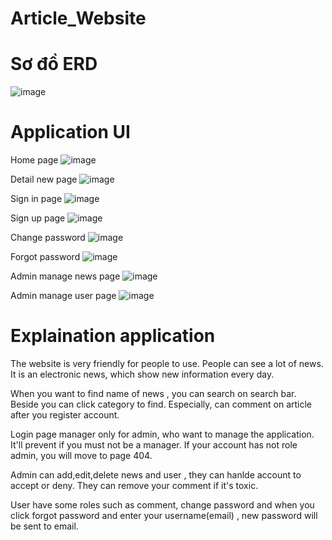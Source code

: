 # Article_Website
# Sơ đồ ERD
![image](https://github.com/Qmanh/Article_Website/assets/87469606/1c1c910d-54b7-4e44-b099-5e0e4c805dde)

# Application UI
Home page
![image](https://github.com/Qmanh/Article_Website/assets/87469606/774f98f1-cd36-4230-bd49-c425979d5c2e)

Detail new page
![image](https://github.com/Qmanh/Article_Website/assets/87469606/128a7f38-f825-4c29-9769-ea70f183b330)

Sign in page
![image](https://github.com/Qmanh/Article_Website/assets/87469606/c84ffb0a-fdfb-4ac5-9f1a-bb04eead1654)

Sign up page
![image](https://github.com/Qmanh/Article_Website/assets/87469606/b50234c6-dcf0-4391-9444-0c0b37165ed5)

Change password
![image](https://github.com/Qmanh/Article_Website/assets/87469606/381dc772-91ba-40b3-be96-02961f945320)

Forgot password
![image](https://github.com/Qmanh/Article_Website/assets/87469606/d50ddbba-8444-4fee-9e2c-70bd7cf8b791)

Admin manage news page
![image](https://github.com/Qmanh/Article_Website/assets/87469606/d9f411eb-db30-4588-b481-94060a6dabd4)

Admin manage user page
![image](https://github.com/Qmanh/Article_Website/assets/87469606/1e21d1f1-e067-4b48-a2bb-f9a36aa71c13)



# Explaination application

The website is very friendly for people to use. People can see a lot of news. It is an electronic news, which show new information every day. 

When you want to find name of news , you can search on search bar. Beside you can click category to find. Especially, can comment on article after you register account.

Login page manager only for admin, who want to manage the application. It'll prevent if you must not be a manager. If your account has not  role admin, you will move  to page 404.

Admin can add,edit,delete news and user , they can hanlde account to accept or deny. They can remove your comment if it's toxic.

User have some roles such as comment, change password and when you click forgot password and enter your username(email) , new password will be sent to email.


